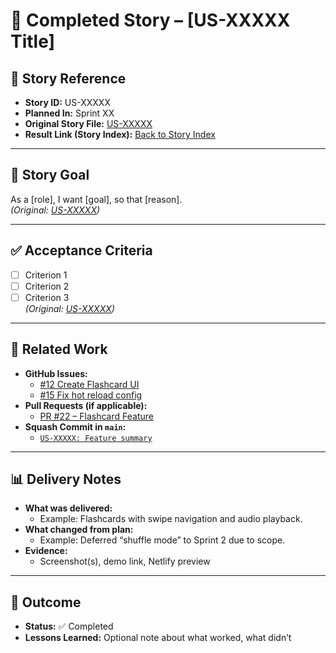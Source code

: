 # 📝 Completed Story – [US-XXXXX Title]

## 📖 Story Reference
- **Story ID:** US-XXXXX  
- **Planned In:** Sprint XX  
- **Original Story File:** [US-XXXXX](../../shared/user-stories/US-XXXXX.md)  
- **Result Link (Story Index):** [Back to Story Index](../../shared/story-index.md#us-xxxxx)

---

## 🎯 Story Goal
As a [role], I want [goal], so that [reason].  
*(Original: [US-XXXXX](../../shared/user-stories/US-XXXXX.md))*

---

## ✅ Acceptance Criteria
- [ ] Criterion 1  
- [ ] Criterion 2  
- [ ] Criterion 3  
*(Original: [US-XXXXX](../../shared/user-stories/US-XXXXX.md))*

---

## 🔗 Related Work
- **GitHub Issues:**  
  - [#12 Create Flashcard UI](https://github.com/your/repo/issues/12)  
  - [#15 Fix hot reload config](https://github.com/your/repo/issues/15)  
- **Pull Requests (if applicable):**  
  - [PR #22 – Flashcard Feature](https://github.com/your/repo/pull/22)  
- **Squash Commit in `main`:**  
  - [`US-XXXXX: Feature summary`](https://github.com/your/repo/commit/abc123)

---

## 📊 Delivery Notes
- **What was delivered:**  
  - Example: Flashcards with swipe navigation and audio playback.  
- **What changed from plan:**  
  - Example: Deferred “shuffle mode” to Sprint 2 due to scope.  
- **Evidence:**  
  - Screenshot(s), demo link, Netlify preview  

---

## 🏁 Outcome
- **Status:** ✅ Completed  
- **Lessons Learned:** Optional note about what worked, what didn’t  